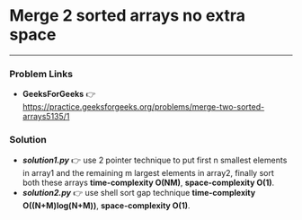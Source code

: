 # Merge 2 sorted arrays no extra space

---

### Problem Links
- **__GeeksForGeeks__** :point_right: https://practice.geeksforgeeks.org/problems/merge-two-sorted-arrays5135/1

### Solution
- **_solution1.py_** :point_right: use 2 pointer technique to put first n smallest elements in array1 and the remaining m largest elements in array2, finally sort both these arrays **time-complexity O(NM)**, **space-complexity O(1)**.
- **_solution2.py_** :point_right: use shell sort gap technique **time-complexity O((N+M)log(N+M))**, **space-complexity O(1)**.
